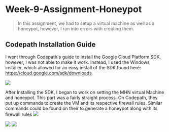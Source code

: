# Week-9-Assignment-Honeypot
> In this assignment, we had to setup a virtual machine as well as a honeypot, however, I ran into errors with creating them.
## Codepath Installation Guide

I went through Codepath's guide to install the Google Cloud Platform SDK, however, I was not able to make it work. Instead, I used the Windows installer, which allowed for an easy install of the SDK found here: https://cloud.google.com/sdk/downloads

<img src="https://i.imgur.com/y5ofYr4.png"/>

After Installing the SDK, I began to work on setting the MHN virtual Machine and honeypot. This part was a fairly straight process. On Codepath, they put up commands to create the VM and its respective firewall rules. Similar commands could be found on their to generate a honeypot along with its firewall rules
<img src="https://i.imgur.com/T5QwVRP.png"/>

<img src="https://i.imgur.com/RO3b0go.png"/>

<img src="https://i.imgur.com/bXPQRkV.gif"/>
